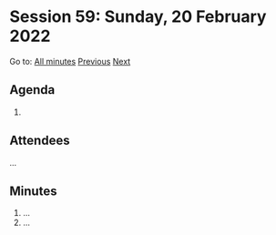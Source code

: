 # Session 59: Sunday, 20 February 2022

Go to: [All minutes](../../) [Previous](../../2022/02/18.md) [Next](../../2022/02/22.md)

## Agenda

1. 

## Attendees

...

## Minutes

1. ...
1. ...

